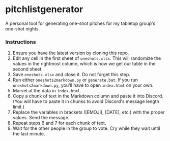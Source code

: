 # pitchlistgenerator
A personal tool for generating one-shot pitches for my tabletop group's one-shot nights.

### Instructions
1. Ensure you have the latest version by cloning this repo.
2. Edit any cell in the first sheet of `oneshots.xlsx`. This will randomize the values in the rightmost column, which is how we get our table in the second sheet.
3. Save `oneshots.xlsx` and close it. Do not forget this step.
4. Run either `oneshots2markdown.py` or `generate.bat`. If you run `oneshots2markdown.py`, you'll have to open `index.html` on your own.
5. Marvel at the data in `index.html`.
6. Copy a chunk of text in the Markdown column and paste it into Discord. (You will have to paste it in chunks to avoid Discord's message length limit.)
7. Replace the variables in brackets ([EMOJI], [DATE], etc.) with the proper values. Send the message.
8. Repeat steps 6 and 7 for each chunk of text.
9. Wait for the other people in the group to vote. Cry while they wait until the last minute.
